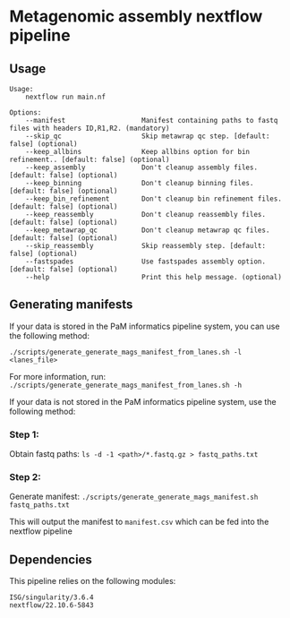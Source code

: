 # Metagenomic assembly nextflow pipeline

## Usage
```
Usage:
    nextflow run main.nf

Options:
    --manifest                   Manifest containing paths to fastq files with headers ID,R1,R2. (mandatory)
    --skip_qc                    Skip metawrap qc step. [default: false] (optional)
    --keep_allbins               Keep allbins option for bin refinement.. [default: false] (optional)
    --keep_assembly              Don't cleanup assembly files. [default: false] (optional)
    --keep_binning               Don't cleanup binning files. [default: false] (optional)
    --keep_bin_refinement        Don't cleanup bin refinement files. [default: false] (optional)
    --keep_reassembly            Don't cleanup reassembly files. [default: false] (optional)
    --keep_metawrap_qc           Don't cleanup metawrap qc files. [default: false] (optional)
    --skip_reassembly            Skip reassembly step. [default: false] (optional)
    --fastspades                 Use fastspades assembly option. [default: false] (optional)
    --help                       Print this help message. (optional)
```

## Generating manifests

If your data is stored in the PaM informatics pipeline system, you can use the following method:

`./scripts/generate_generate_mags_manifest_from_lanes.sh -l <lanes_file>`

For more information, run:
`./scripts/generate_generate_mags_manifest_from_lanes.sh -h`

If your data is not stored in the PaM informatics pipeline system, use the following method:
### Step 1:
Obtain fastq paths:
`ls -d -1 <path>/*.fastq.gz > fastq_paths.txt`
### Step 2:
Generate manifest:
`./scripts/generate_generate_mags_manifest.sh fastq_paths.txt`

This will output the manifest to `manifest.csv` which can be fed into the nextflow pipeline

## Dependencies
This pipeline relies on the following modules:
```
ISG/singularity/3.6.4
nextflow/22.10.6-5843
```
